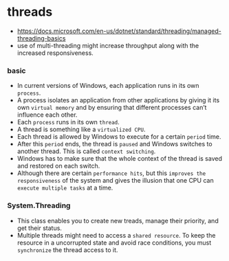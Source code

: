 # threads
- https://docs.microsoft.com/en-us/dotnet/standard/threading/managed-threading-basics
- use of multi-threading might increase throughput along with the increased responsiveness.

### basic
- In current versions of Windows, each application runs in its own ```process```. 
- A process isolates an application from other applications by giving it its own ```virtual memory``` and by ensuring that different processes can’t influence each other. 
- Each ```process``` runs in its own ```thread```. 
- A thread is something like a ```virtualized CPU```. 
- Each thread is allowed by Windows to execute for a certain ```period``` time.
- After this ```period``` ends, the thread is ```paused``` and Windows switches to another thread. This is called ```context switching```.
- Windows has to make sure that the whole context of the thread is saved and restored on each switch.
- Although there are certain ```performance hits```, but this ```improves the responsiveness``` of the system and gives the illusion that one CPU can ```execute multiple tasks``` at a time.
### System.Threading
- This class enables you to create new treads, manage their priority, and get their status.
- Multiple threads might need to access a ```shared resource```. To keep the resource in a uncorrupted state and avoid race conditions, you must ```synchronize``` the thread access to it.